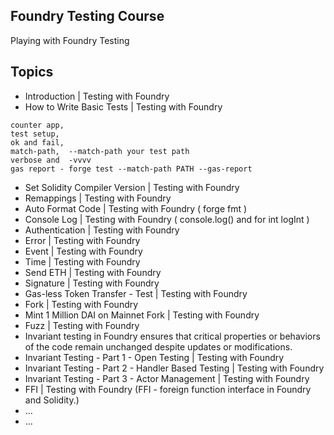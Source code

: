 ## Foundry Testing Course

Playing with Foundry Testing

## Topics

- Introduction | Testing with Foundry
- How to Write Basic Tests | Testing with Foundry 
````
counter app,
test setup, 
ok and fail,
match-path,  --match-path your test path
verbose and  -vvvv
gas report - forge test --match-path PATH --gas-report
````
- Set Solidity Compiler Version | Testing with Foundry
- Remappings | Testing with Foundry
- Auto Format Code | Testing with Foundry ( forge fmt )
- Console Log | Testing with Foundry ( console.log() and for int logInt )
- Authentication | Testing with Foundry
- Error | Testing with Foundry
- Event | Testing with Foundry
- Time | Testing with Foundry
- Send ETH | Testing with Foundry
- Signature | Testing with Foundry
- Gas-less Token Transfer - Test | Testing with Foundry
- Fork | Testing with Foundry
- Mint 1 Million DAI on Mainnet Fork | Testing with Foundry
- Fuzz | Testing with Foundry
- Invariant testing in Foundry ensures that critical properties or behaviors of the code remain unchanged despite updates or modifications.
- Invariant Testing - Part 1 - Open Testing | Testing with Foundry
- Invariant Testing - Part 2 - Handler Based Testing | Testing with Foundry
- Invariant Testing - Part 3 - Actor Management | Testing with Foundry
- FFI | Testing with Foundry (FFI - foreign function interface in Foundry and Solidity.)
- ...
- ...
